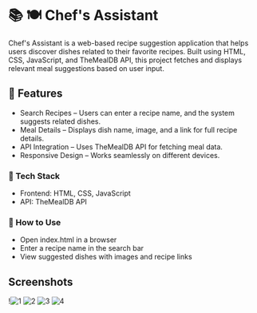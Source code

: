 
# 📚 🍽️ Chef's Assistant

Chef's Assistant is a web-based recipe suggestion application that helps users discover dishes related to their favorite recipes. Built using HTML, CSS, JavaScript, and TheMealDB API, this project fetches and displays relevant meal suggestions based on user input.



## 🚀 Features
   - Search Recipes – Users can enter a recipe name, and the system suggests related dishes.
   - Meal Details – Displays dish name, image, and a link for full recipe details.
   - API Integration – Uses TheMealDB API for fetching meal data.
   - Responsive Design – Works seamlessly on different devices.
### 🎨 Tech Stack
- Frontend: HTML, CSS, JavaScript
- API: TheMealDB API
### 📜 How to Use
- Open index.html in a browser
- Enter a recipe name in the search bar
- View suggested dishes with images and recipe links

## Screenshots

!![1](https://github.com/user-attachments/assets/1a90a445-8224-49b5-b9eb-ef964018573a)
![2](https://github.com/user-attachments/assets/9e59bcd9-df0d-4b6e-adb7-983b5cb7b5b7)
![3](https://github.com/user-attachments/assets/3a47f869-9b59-4fe0-b76e-622e62a59f0b)
![4](https://github.com/user-attachments/assets/b3f54b67-8bc5-4eb0-ad03-a310cbbee35d)

